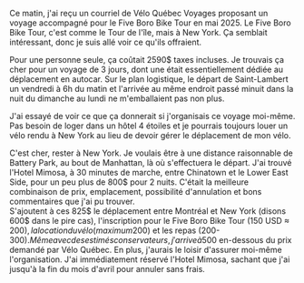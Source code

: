 Ce matin, j'ai reçu un courriel de Vélo Québec Voyages proposant un voyage accompagné pour le Five Boro Bike Tour en mai 2025. Le Five Boro Bike Tour, c'est comme le Tour de l'île, mais à New York. Ça semblait intéressant, donc je suis allé voir ce qu'ils offraient.

Pour une personne seule, ça coûtait 2590$ taxes incluses. Je trouvais ça cher pour un voyage de 3 jours, dont une était essentiellement dédiée au déplacement en autocar. Sur le plan logistique, le départ de Saint-Lambert un vendredi à 6h du matin et l'arrivée au même endroit passé minuit dans la nuit du dimanche au lundi ne m'emballaient pas non plus.

J'ai essayé de voir ce que ça donnerait si j'organisais ce voyage moi-même. Pas besoin de loger dans un hôtel 4 étoiles et je pourrais toujours louer un vélo rendu à New York au lieu de devoir gérer le déplacement de mon vélo.

C'est cher, rester à New York. Je voulais être à une distance raisonnable de Battery Park, au bout de Manhattan, là où s'effectuera le départ. J'ai trouvé l'Hotel Mimosa, à 30 minutes de marche, entre Chinatown et le Lower East Side, pour un peu plus de 800$ pour 2 nuits. C'était la meilleure combinaison de prix, emplacement, possibilité d'annulation et bons commentaires que j'ai pu trouver.  
S'ajoutent à ces 825$ le déplacement entre Montréal et New York (disons 600$ dans le pire cas), l'inscription pour le Five Boro Bike Tour (150 USD ≈ 200$), la location du vélo (maximum 200$) et les repas (200-300$). Même avec des estimés conservateurs, j'arrive à 500$ en-dessous du prix demandé par Vélo Québec. En plus, j'aurais le loisir d'assurer moi-même l'organisation. J'ai immédiatement réservé l'Hotel Mimosa, sachant que j'ai jusqu'à la fin du mois d'avril pour annuler sans frais.
